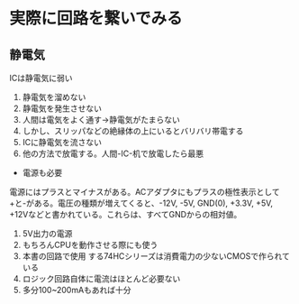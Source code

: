# 実際に回路を繋いでみる
## 静電気
ICは静電気に弱い
1. 静電気を溜めない
2. 静電気を発生させない
1. 人間は電気をよく通す→静電気がたまらない
2. しかし、スリッパなどの絶縁体の上にいるとバリバリ帯電する
3. ICに静電気を流さない
1. 他の方法で放電する。人間-IC-机で放電したら最悪
- 電源も必要

電源にはプラスとマイナスがある。ACアダプタにもプラスの極性表示として+と-がある。電圧の種類が増えてくると、-12V, -5V, GND(0), +3.3V, +5V, +12Vなどと書かれている。これらは、すべてGNDからの相対値。

1. 5V出力の電源
2. もちろんCPUを動作させる際にも使う
3. 本書の回路で使用 する74HCシリーズは消費電力の少ないCMOSで作られている
4. ロジック回路自体に電流はほとんど必要ない
5. 多分100~200mAもあれば十分